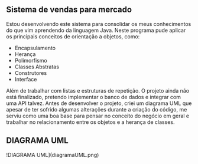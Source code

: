 ## Sistema de vendas para mercado

Estou desenvolvendo este sistema para consolidar os meus conhecimentos do que vim aprendendo da linguagem Java. Neste programa pude aplicar os principais conceitos de orientação a objetos, como:

- Encapsulamento
- Herança
- Polimorfismo
- Classes Abstratas
- Construtores
- Interface

Além de trabalhar com listas e estruturas de repetição. O projeto ainda não está finalizado, pretendo implementar o banco de dados e integrar com uma API talvez.
Antes de desenvolver o projeto, criei um diagrama UML que apesar de ter sofrido algumas alterações durante a criação do código, me serviu como uma boa base para pensar no conceito do negócio em geral e trabalhar no relacionamento entre os objetos e a herança de classes.

## DIAGRAMA UML
!DIAGRAMA UML](diagramaUML.png)
